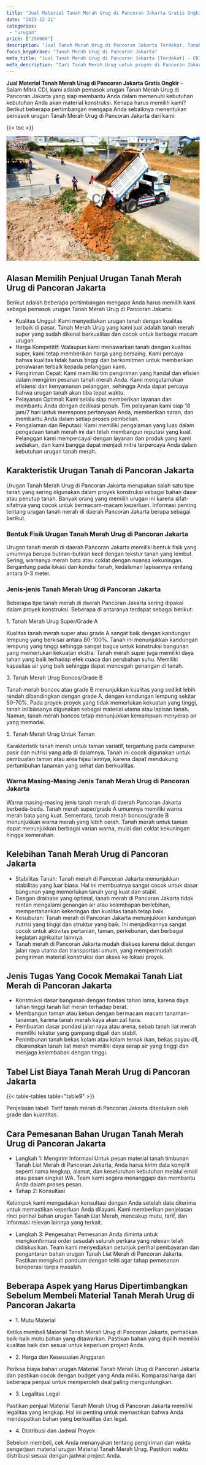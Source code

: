 ```yaml
---
title: "Jual Material Tanah Merah Urug di Pancoran Jakarta Gratis Ongkir"
date: "2023-12-21"
categories:
 - "urugan"
price: ["250000"]
description: "Jual Tanah Merah Urug di Pancoran Jakarta Terdekat. Tanah Merah Urug ini sering dipakai dalam proyek konstruksi sebagai bahan urugan yang tahan lama dan tepat guna. Silakan hubungi kami untuk informasi lebih lanjut."
focus_keyphrase: "Tanah Merah Urug di Pancoran Jakarta"
meta_title: "Jual Tanah Merah Urug di Pancoran Jakarta [Terdekat] - CDI"
meta_description: "Cari Tanah Merah Urug untuk proyek di Pancoran Jakarta? Kami menawarkan Tanah Merah Urug berkualitas untuk urugan lahan. Dapatkan penawaran terbaik sekarang."
---
```


**Jual Material Tanah Merah Urug di Pancoran Jakarta Gratis Ongkir** – Salam Mitra CDI, kami adalah pemasok urugan Tanah Merah Urug di Pancoran Jakarta yang siap membantu Anda dalam memenuhi kebutuhan kebutuhan Anda akan material konstruksi. Kenapa harus memilih kami? Berikut beberapa pertimbangan mengapa Anda sebaiknya menentukan pemasok urugan Tanah Merah Urug di Pancoran Jakarta dari kami:

{{< toc >}}

![Jual Material Tanah Merah Urug di Pancoran Jakarta Gratis Ongkir](/images/tanah/tanah-urug-19.jpg)

## Alasan Memilih Penjual Urugan Tanah Merah Urug di Pancoran Jakarta

Berikut adalah beberapa pertimbangan mengapa Anda harus memilih kami sebagai pemasok urugan Tanah Merah Urug di Pancoran Jakarta:

*   Kualitas Unggul: Kami menyediakan urugan tanah dengan kualitas terbaik di pasar. Tanah Merah Urug yang kami jual adalah tanah merah super yang sudah dikenal berkualitas dan cocok untuk berbagai macam urugan.
*   Harga Kompetitif: Walaupun kami menawarkan tanah dengan kualitas super, kami tetap memberikan harga yang bersaing. Kami percaya bahwa kualitas tidak harus tinggi dan berkomitmen untuk memberikan penawaran terbaik kepada pelanggan kami.
*   Pengiriman Cepat: Kami memiliki tim pengiriman yang handal dan efisien dalam mengirim pesanan tanah merah Anda. Kami mengutamakan efisiensi dan kenyamanan pelanggan, sehingga Anda dapat percaya bahwa urugan tanah akan tiba tepat waktu.
*   Pelayanan Optimal: Kami selalu siap memberikan layanan dan membantu Anda dengan dedikasi penuh. Tim pelayanan kami siap 18 jam/7 hari untuk merespons pertanyaan Anda, memberikan saran, dan membantu Anda dalam setiap proses pembelian.
*   Pengalaman dan Reputasi: Kami memiliki pengalaman yang luas dalam pengadaan tanah merah ini dan telah membangun reputasi yang kuat. Pelanggan kami mempercayai dengan layanan dan produk yang kami sediakan, dan kami bangga dapat menjadi mitra terpercaya Anda dalam kebutuhan urugan tanah merah.

## Karakteristik Urugan Tanah di Pancoran Jakarta

Urugan Tanah Merah Urug di Pancoran Jakarta merupakan salah satu tipe tanah yang sering digunakan dalam proyek konstruksi sebagai bahan dasar atau penutup tanah. Banyak orang yang memilih urugan ini karena sifat-sifatnya yang cocok untuk bermacam-macam keperluan. Informasi penting tentang urugan tanah merah di daerah Pancoran Jakarta berupa sebagai berikut.

### Bentuk Fisik Urugan Tanah Merah Urug di Pancoran Jakarta

Urugan tanah merah di daerah Pancoran Jakarta memiliki bentuk fisik yang umumnya berupa butiran-butiran kecil dengan tekstur tanah yang lembut. Sering, warnanya merah bata atau coklat dengan nuansa kekuningan. Bergantung pada lokasi dan kondisi tanah, kedalaman lapisannya rentang antara 0-3 meter.

### Jenis-jenis Tanah Merah Urug di Pancoran Jakarta

Beberapa tipe tanah merah di daerah Pancoran Jakarta sering dipakai dalam proyek konstruksi. Beberapa di antaranya terdapat sebagai berikut:

1\.  Tanah Merah Urug Super/Grade A

Kualitas tanah merah super atau grade A sangat baik dengan kandungan lempung yang berkisar antara 80-100%. Tanah ini menunjukkan kandungan lempung yang tinggi sehingga sangat bagus untuk konstruksi bangunan yang memerlukan kekuatan ekstra. Tanah merah super juga memiliki daya tahan yang baik terhadap efek cuaca dan perubahan suhu. Memiliki kapasitas air yang baik sehingga dapat mencegah genangan di tanah.

3\.  Tanah Merah Urug Boncos/Grade B

Tanah merah boncos atau grade B menunjukkan kualitas yang sedikit lebih rendah dibandingkan dengan grade A, dengan kandungan lempung sekitar 50-70%. Pada proyek-proyek yang tidak memerlukan kekuatan yang tinggi, tanah ini biasanya digunakan sebagai material utama atau lapisan tanah. Namun, tanah merah boncos tetap menunjukkan kemampuan menyerap air yang memadai.

5\.  Tanah Merah Urug Untuk Taman

Karakteristik tanah merah untuk taman variatif, tergantung pada campuran pasir dan nutrisi yang ada di dalamnya. Tanah ini cocok digunakan untuk pembuatan taman atau area hijau lainnya, karena dapat mendukung pertumbuhan tanaman yang sehat dan berkualitas.

### Warna Masing-Masing Jenis Tanah Merah Urug di Pancoran Jakarta

Warna masing-masing jenis tanah merah di daerah Pancoran Jakarta berbeda-beda. Tanah merah super/grade A umumnya memiliki warna merah bata yang kuat. Sementara, tanah merah boncos/grade B menunjukkan warna merah yang lebih cerah. Tanah merah untuk taman dapat menunjukkan berbagai varian warna, mulai dari coklat kekuningan hingga kemerahan.

## Kelebihan Tanah Merah Urug di Pancoran Jakarta

*   Stabilitas Tanah: Tanah merah di Pancoran Jakarta menunjukkan stabilitas yang luar biasa. Hal ini membuatnya sangat cocok untuk dasar bangunan yang memerlukan tanah yang kuat dan stabil.
*   Dengan drainase yang optimal, tanah merah di Pancoran Jakarta tidak rentan mengalami genangan air atau kelembapan berlebihan, mempertahankan kekeringan dan kualitas tanah tetap baik.
*   Kesuburan: Tanah merah di Pancoran Jakarta menunjukkan kandungan nutrisi yang tinggi dan struktur yang baik. Ini menjadikannya sangat cocok untuk aktivitas pertanian, taman, perkebunan, dan berbagai kegiatan agrikultur lainnya.
*   Tanah merah di Pancoran Jakarta mudah diakses karena dekat dengan jalan raya utama dan transportasi umum, yang mempermudah pengiriman material konstruksi dan akses ke lokasi proyek.

## Jenis Tugas Yang Cocok Memakai Tanah Liat Merah di Pancoran Jakarta

*   Konstruksi dasar bangunan dengan fondasi tahan lama, karena daya tahan tinggi tanah liat merah terhadap berat.
*   Membangun taman atau kebun dengan bermacam macam tanaman-tanaman, karena tanah merah kaya akan zat hara.
*   Pembuatan dasar pondasi jalan raya atau arena, sebab tanah liat merah memiliki tekstur yang gampang digali dan stabil.
*   Penimbunan tanah bekas kolam atau kolam ternak ikan, bekas payau dll, dikarenakan tanah liat merah memiliki daya serap air yang tinggi dan menjaga kelembaban dengan tinggi.

## Tabel List Biaya Tanah Merah Urug di Pancoran Jakarta

{{< table-tables table="table9" >}}

Penjelasan tabel: Tarif tanah merah di Pancoran Jakarta ditentukan oleh grade dan kuantitas.

## Cara Pemesanan Bahan Urugan Tanah Merah Urug di Pancoran Jakarta

*   Langkah 1: Mengirim Informasi
Untuk pesan material tanah timbunan Tanah Liat Merah di Pancoran Jakarta, Anda harus kirim data komplit seperti nama lengkap, alamat, dan keseluruhan kebutuhan melalui email atau pesan singkat WA. Team kami segera menanggapi dan membantu Anda dalam proses pesan.
*   Tahap 2: Konsultasi

Kelompok kami mengadakan konsultasi dengan Anda setelah data diterima untuk memastikan keperluan Anda dilayani. Kami memberikan penjelasan rinci perihal bahan urugan Tanah Liat Merah, mencakup mutu, tarif, dan informasi relevan lainnya yang terkait.
*   Langkah 3: Pengesahan Pemesanan
Anda diminta untuk mengkonfirmasi order sesudah seluruh perkara yang relevan telah didiskusikan. Team kami menyediakan petunjuk perihal pembayaran dan pengantaran bahan urugan Tanah Liat Merah di Pancoran Jakarta. Pastikan mengikuti panduan dengan teliti agar tahap pemesanan beroperasi tanpa masalah.

## Beberapa Aspek yang Harus Dipertimbangkan Sebelum Membeli Material Tanah Merah Urug di Pancoran Jakarta

*   1\. Mutu Material

Ketika membeli Material Tanah Merah Urug di Pancoran Jakarta, perhatikan baik-baik mutu bahan yang ditawarkan. Pastikan bahan yang dipilih memiliki kualitas baik dan sesuai untuk keperluan project Anda.
*   2\. Harga dan Kesesuaian Anggaran

Periksa biaya bahan urugan Material Tanah Merah Urug di Pancoran Jakarta dan pastikan cocok dengan budget yang Anda miliki. Komparasi harga dari beberapa penjual untuk memperoleh deal paling menguntungkan.
*   3\. Legalitas Legal

Pastikan penjual Material Tanah Merah Urug di Pancoran Jakarta memiliki legalitas yang lengkap. Hal ini penting untuk memastikan bahwa Anda mendapatkan bahan yang berkualitas dan legal.
*   4\. Distribusi dan Jadwal Proyek

Sebelum membeli, cek Anda menanyakan tentang pengiriman dan waktu pengerjaan material urugan Material Tanah Merah Urug. Pastikan waktu distribusi sesuai dengan jadwal project Anda.